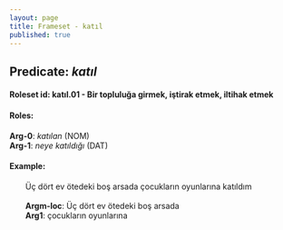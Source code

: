 ```yaml
---
layout: page
title: Frameset - katıl
published: true
---
```

<h2>Predicate: <i>katıl</i></h2>
<h4>Roleset id: katıl.01 - Bir topluluğa girmek, iştirak etmek, iltihak etmek<br>
<h4>Roles:</h4>
<b>Arg-0</b>: <i>katılan</i>  (NOM) <br>
<b>Arg-1</b>: <i>neye katıldığı</i>  (DAT) <br>
<h4>Example:</h4>
&emsp;&emsp;Üç dört ev ötedeki boş arsada çocukların oyunlarına katıldım<br><br>
&emsp;&emsp;<b>Argm-loc</b>:  Üç dört ev ötedeki boş arsada<br>
&emsp;&emsp;<b>Arg1</b>:  çocukların oyunlarına<br>


